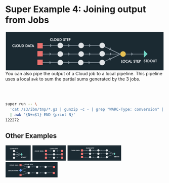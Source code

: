 # Super Example 4: Joining output from Jobs

<img src="images/runvis4.png" align="left" height="125">

You can also pipe the output of a Cloud job to a local pipeline. This
pipeline uses a local `awk` to sum the partial sums generated by the 3
jobs.

<br>
<br>

```sh
super run -- \
  'cat /s3/ibm/tmp/*.gz | gunzip -c - | grep "WARC-Type: conversion" | wc -l' \
  | awk '{N+=$1} END {print N}'
122272
```

## Other Examples

<!--[<img src="images/runvis4.png" height="50">](example4.md)-->
[<img src="images/runvis1.png" height="50">](example1.md)
[<img src="images/runvis2.png" height="50">](example2.md)
[<img src="images/runvis3.png" height="50">](example3.md)
[<img src="images/runvis5.png" height="50">](example5.md)
